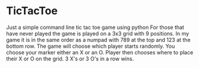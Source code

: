 # TicTacToe
Just a simple command line tic tac toe game using python
For those that have never played the game is played on a 3x3 grid with 9 positions.
In my game it is in the same order as a numpad with 789 at the top and 123 at the bottom row.
The game will choose which player starts randomly.
You choose your marker either an X or an O.
Player then chooses where to place their X or O on the grid.
3 X's or 3 O's in a row wins.
